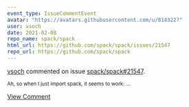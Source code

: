 ```yaml
---
event_type: IssueCommentEvent
avatar: "https://avatars.githubusercontent.com/u/814322?"
user: vsoch
date: 2021-02-08
repo_name: spack/spack
html_url: https://github.com/spack/spack/issues/21547
repo_url: https://github.com/spack/spack
---
```


<a href='https://github.com/vsoch' target='_blank'>vsoch</a> commented on issue <a href='https://github.com/spack/spack/issues/21547' target='_blank'>spack/spack#21547</a>.

<small>Ah, so when I just import spack, it seems to work:...</small>

<a href='https://github.com/spack/spack/issues/21547' target='_blank'>View Comment</a>